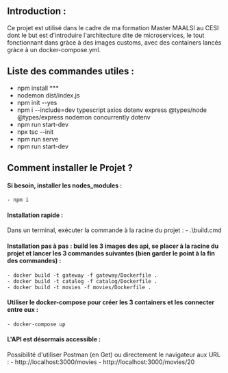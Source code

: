## Introduction :
Ce projet est utilisé dans le cadre de ma formation Master MAALSI au CESI dont le but est d'introduire l'architecture dite de microservices, le tout fonctionnant dans gràce à des images customs, avec des containers lancés gràce à un docker-compose.yml.


## Liste des commandes utiles :
- npm install ***
- nodemon dist/index.js
- npm init --yes
- npm i --include=dev typescript axios dotenv express @types/node @types/express nodemon concurrently dotenv
- npm run start-dev
- npx tsc --init
- npm run serve
- npm run start-dev

## Comment installer le Projet ?

#### Si besoin, installer les nodes_modules :
    - npm i

#### Installation rapide :
Dans un terminal, exécuter la commande à la racine du projet :
    - .\build.cmd

#### Installation pas à pas : build les 3 images des api, se placer à la racine du projet et lancer les 3 commandes suivantes  (bien garder le point à la fin des commandes) :
    - docker build -t gateway -f gateway/Dockerfile .
    - docker build -t catalog -f catalog/Dockerfile .
    - docker build -t movies -f movies/Dockerfile .


#### Utiliser le docker-compose pour créer les 3 containers et les connecter entre eux  :
    - docker-compose up

#### L'API est désormais accessible :
Possibilité d'utiliser Postman (en Get) ou directement le navigateur aux URL :
    - http://localhost:3000/movies
    - http://localhost:3000/movies/20